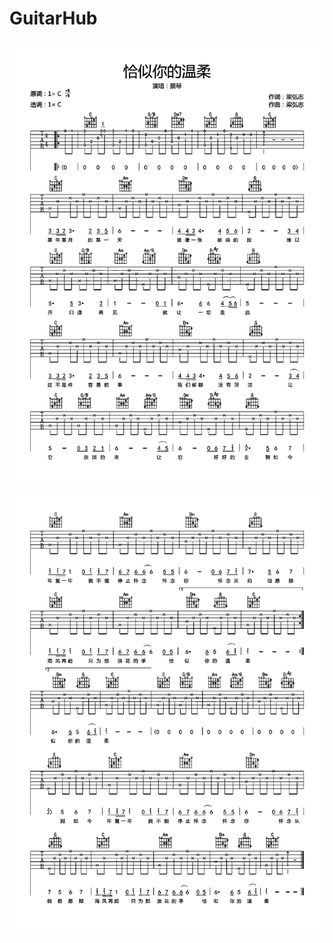 # GuitarHub

![蔡琴《恰似你的温柔》吉他谱_C调简单版_0](./蔡琴《恰似你的温柔》吉他谱_C调简单版_0.jpg)
![蔡琴《恰似你的温柔》吉他谱_C调简单版_1](./蔡琴《恰似你的温柔》吉他谱_C调简单版_1.jpg)

